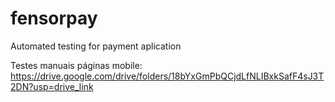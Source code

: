 # fensorpay
Automated testing for payment aplication


Testes manuais páginas mobile: https://drive.google.com/drive/folders/18bYxGmPbQCjdLfNLIBxkSafF4sJ3T2DN?usp=drive_link
